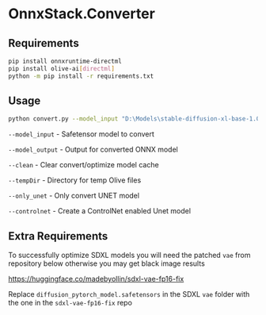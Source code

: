 ﻿# OnnxStack.Converter

## Requirements
```bash
pip install onnxruntime-directml
pip install olive-ai[directml]
python -m pip install -r requirements.txt
```

## Usage
```bash
python convert.py --model_input "D:\Models\stable-diffusion-xl-base-1.0" --controlnet
```

`--model_input`  - Safetensor model to convert

`--model_output`  - Output for converted ONNX model

`--clean`  - Clear convert/optimize model cache

`--tempDir`  - Directory for temp Olive files

`--only_unet`  - Only convert UNET model

`--controlnet`  - Create a ControlNet enabled Unet model

## Extra Requirements
To successfully optimize SDXL models you will need the patched `vae` from repository below otherwise you may get black image results

https://huggingface.co/madebyollin/sdxl-vae-fp16-fix

Replace `diffusion_pytorch_model.safetensors` in the SDXL `vae` folder with the one in the `sdxl-vae-fp16-fix` repo
